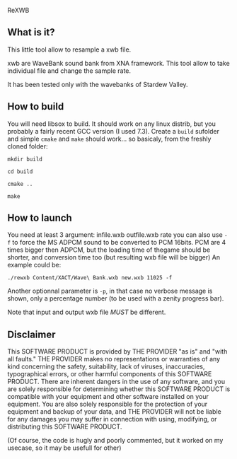 ReXWB

What is it?
-----------
This little tool allow to resample a xwb file.

xwb are WaveBank sound bank from XNA framework.
This tool allow to take individual file and change the sample rate.

It has been tested only with the wavebanks of Stardew Valley.


How to build
------------
You will need libsox to build.
It should work on any linux distrib, but you probably a fairly recent GCC version (I used 7.3).
Create a `build` sufolder and simple `cmake` and `make` should work...
so basicaly, from the freshly cloned folder:

`mkdir build`

`cd build`

`cmake ..`

`make`

How to launch
-------------

You need at least 3 argument: infile.wxb outfile.wxb rate
you can also use `-f` to force the MS ADPCM sound to be converted to PCM 16bits. PCM are 4 times bigger then ADPCM, but the loading time of thegame should be shorter, and conversion time too (but resulting wxb file will be bigger)
An example could be:

`./rewxb Content/XACT/Wave\ Bank.wxb new.wxb 11025 -f`

Another optionnal parameter is `-p`, in that case no verbose message is shown, only a percentage number (to be used with a zenity progress bar).

Note that input and output wxb file *MUST* be different.


Disclaimer
----------
This SOFTWARE PRODUCT is provided by THE PROVIDER "as is" and "with all faults." THE PROVIDER makes no representations or warranties of any kind concerning the safety, suitability, lack of viruses, inaccuracies, typographical errors, or other harmful components of this SOFTWARE PRODUCT. There are inherent dangers in the use of any software, and you are solely responsible for determining whether this SOFTWARE PRODUCT is compatible with your equipment and other software installed on your equipment. You are also solely responsible for the protection of your equipment and backup of your data, and THE PROVIDER will not be liable for any damages you may suffer in connection with using, modifying, or distributing this SOFTWARE PRODUCT.

(Of course, the code is hugly and poorly commented, but it worked on my usecase, so it may be usefull for other)
